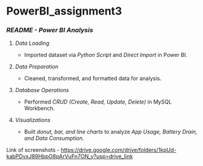 # PowerBI_assignment3
### *README - Power BI Analysis*  

1. *Data Loading*  
   - Imported dataset via *Python Script* and *Direct Import* in Power BI.  

2. *Data Preparation*  
   - Cleaned, transformed, and formatted data for analysis.  

3. *Database Operations*  
   - Performed *CRUD (Create, Read, Update, Delete)* in MySQL Workbench.  

4. *Visualizations*  
   - Built *donut, bar, and line charts* to analyze *App Usage, Battery Drain, and Data Consumption*.  

Link of screenshots - https://drive.google.com/drive/folders/1kpUd-kabPDvxJ89HbpO8pArVuFn7ON_y?usp=drive_link
